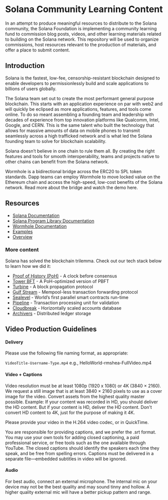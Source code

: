 # Solana Community Learning Content

In an attempt to produce meaningful resources to distribute to the Solana community, the Solana Foundation is implementing a community learning fund to commission blog posts, videos, and other learning materials related to building on the Solana network. This repository will be used to organize commissions, host resources relevant to the production of materials, and offer a place to submit content.

## Introduction

Solana is the fastest, low-fee, censorship-resistant blockchain designed to enable developers to permissionlessly build and scale applications to billions of users globally. 

The Solana team set out to create the most performant general purpose blockchain. This starts with an application experience on par with web2 and will quickly be eclipsed as more applications, features, and tools come online. To do so meant assembling a founding team and leadership with decades of experience from top innovation platforms like Qualcomm, Intel, Google, and CERN. This is the same talent who built the technology that allows for massive amounts of data on mobile phones to transmit seamlessly across a high trafficked network and is what led the Solana founding team to solve for blockchain scalability.

Solana doesn’t believe in one chain to rule them all. By creating the right features and tools for smooth interoperability, teams and projects native to other chains can benefit from the Solana network.

Wormhole is a bidirectional bridge across the ERC20 to SPL token standards. Dapp teams can employ Wormhole to move locked value on the Ethereum chain and access the high-speed, low-cost benefits of the Solana network. Read more about the bridge and watch the demo here.

## Resources

* [Solana Documentation](https://docs.solana.com/)
* [Solana Program Library Documentation](https://spl.solana.com/)
* [Wormhole Documentation](https://github.com/certusone/wormhole)
* [Examples](https://docs.solana.com/apps/hello-world)
* [Overview](https://docs.solana.com/cluster/overview)

### More content

Solana has solved the blockchain trilemma. Check out our tech stack below to learn how we did it:

* [Proof of History (PoH)](https://medium.com/solana-labs/proof-of-history-a-clock-for-blockchain-cf47a61a9274) - A clock before consensus
* [Tower BFT](https://medium.com/solana-labs/tower-bft-solanas-high-performance-implementation-of-pbft-464725911e79) - A PoH-optimized version of PBFT
* [Turbine](https://medium.com/solana-labs/turbine-solanas-block-propagation-protocol-solves-the-scalability-trilemma-2ddba46a51db) - A block propagation protocol 
* [Gulf Stream](https://medium.com/solana-labs/gulf-stream-solanas-mempool-less-transaction-forwarding-protocol-d342e72186ad) - Mempool-less transaction forwarding protocol
* [Sealevel](https://medium.com/solana-labs/sealevel-parallel-processing-thousands-of-smart-contracts-d814b378192) - World’s first parallel smart contracts run-time
* [Pipeline](https://medium.com/solana-labs/pipelining-in-solana-the-transaction-processing-unit-2bb01dbd2d8f) - Transaction processing unit for validation
* [Cloudbreak](https://medium.com/solana-labs/cloudbreak-solanas-horizontally-scaled-state-architecture-9a86679dcbb1) - Horizontally scaled accounts database
* [Archivers](https://medium.com/solana-labs/replicators-solanas-solution-to-petabytes-of-blockchain-data-storage-ef79db053fa1) - Distributed ledger storage

## Video Production Guidelines

#### Delivery

Please use the following file naming format, as appropriate:

`VideoTitle-Username-Type.mp4`
e.g., HelloWorld-rmshea-FullVideo.mp4

#### Video + Captions

Video resolution must be at least 1080p (1920 x 1080) or 4K (3840 × 2160). We request a still image that is at least 3840 × 2160 pixels to use as a cover image for the video. Convert assets from the highest quality master possible. Example: If your content was recorded in HD, you should deliver the HD content. But if your content is HD, deliver the HD content. Don't convert HD content to 4K, just for the purpose of making it 4K.

Please provide your video in the H.264 video codec, or in QuickTime.

You are responsible for providing captions, and we prefer the .srt format. You may use your own tools for adding closed captioning, a paid professional service, or free tools such as the one available through YouTube. The closed captions should identify the speakers each time they speak, and be free from spelling errors. Captions must be delivered in a separate file—embedded subtitles in video will be ignored.

#### Audio

For best audio, connect an external microphone. The internal mic on your device may not be the best quality and may sound tinny and hollow. A higher quality external mic will have a better pickup pattern and range.
